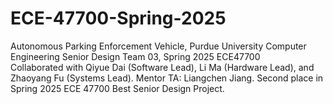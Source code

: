 # ECE-47700-Spring-2025
Autonomous Parking Enforcement Vehicle, Purdue University Computer Engineering Senior Design Team 03, Spring 2025 ECE47700</br>
Collaborated with Qiyue Dai (Software Lead), Li Ma (Hardware Lead), and Zhaoyang Fu (Systems Lead). Mentor TA: Liangchen Jiang. Second place in Spring 2025 ECE 47700 Best Senior Design Project.<br/>
